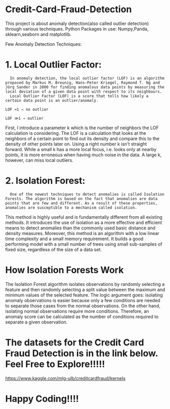 # Credit-Card-Fraud-Detection
This project is about anomaly detection(also called outlier detection) through various techniques.
Python Packages in use: Numpy,Panda, sklearn,seaborn and matplotlib.

Few Anomaly Detection Techniques:
# 1. Local Outlier Factor:
      In anomaly detection, the local outlier factor (LOF) is an algorithm proposed by Markus M. Breunig, Hans-Peter Kriegel, Raymond T. Ng and Jörg Sander in 2000 for finding anomalous data points by measuring the local deviation of a given data point with respect to its neighbours.
      Local Outlier Factor (LOF) is a score that tells how likely a certain data point is an outlier/anomaly.

    LOF ≈1 ⇒ no outlier

    LOF ≫1 ⇒ outlier

First, I introduce a parameter k which is the number of neighbors the LOF calculation is considering. The LOF is a calculation that looks at the neighbors of a certain point to find out its density and compare this to the density of other points later on. Using a right number k isn’t straight forward. While a small k has a more local focus, i.e. looks only at nearby points, it is more erroneous when having much noise in the data. A large k, however, can miss local outliers.

# 2. Isolation Forest:
      One of the newest techniques to detect anomalies is called Isolation Forests. The algorithm is based on the fact that anomalies are data points that are few and different. As a result of these properties, anomalies are susceptible to a mechanism called isolation.

This method is highly useful and is fundamentally different from all existing methods. It introduces the use of isolation as a more effective and efficient means to detect anomalies than the commonly used basic distance and density measures. Moreover, this method is an algorithm with a low linear time complexity and a small memory requirement. It builds a good performing model with a small number of trees using small sub-samples of fixed size, regardless of the size of a data set.
 
# How Isolation Forests Work

The Isolation Forest algorithm isolates observations by randomly selecting a feature and then randomly selecting a split value between the maximum and minimum values of the selected feature. The logic argument goes: isolating anomaly observations is easier because only a few conditions are needed to separate those cases from the normal observations. On the other hand, isolating normal observations require more conditions. Therefore, an anomaly score can be calculated as the number of conditions required to separate a given observation.

# The datasets for the Credit Card Fraud Detection is in the link below. Feel Free to Explore!!!!!
https://www.kaggle.com/mlg-ulb/creditcardfraud/kernels


# Happy Coding!!!!
